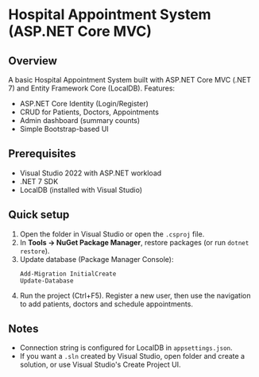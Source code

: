 # Hospital Appointment System (ASP.NET Core MVC)

## Overview
A basic Hospital Appointment System built with ASP.NET Core MVC (.NET 7) and Entity Framework Core (LocalDB). Features:
- ASP.NET Core Identity (Login/Register)
- CRUD for Patients, Doctors, Appointments
- Admin dashboard (summary counts)
- Simple Bootstrap-based UI

## Prerequisites
- Visual Studio 2022 with ASP.NET workload
- .NET 7 SDK
- LocalDB (installed with Visual Studio)

## Quick setup
1. Open the folder in Visual Studio or open the `.csproj` file.
2. In **Tools → NuGet Package Manager**, restore packages (or run `dotnet restore`).
3. Update database (Package Manager Console):
   ```
   Add-Migration InitialCreate
   Update-Database
   ```
4. Run the project (Ctrl+F5). Register a new user, then use the navigation to add patients, doctors and schedule appointments.

## Notes
- Connection string is configured for LocalDB in `appsettings.json`.
- If you want a `.sln` created by Visual Studio, open folder and create a solution, or use Visual Studio's Create Project UI.
